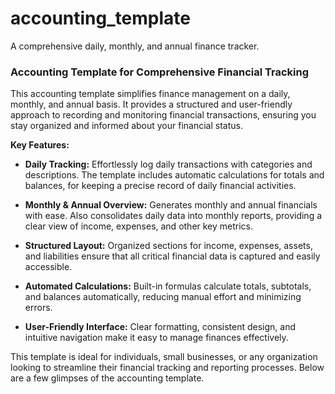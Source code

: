 # accounting_template
A comprehensive daily, monthly, and annual finance tracker.

### **Accounting Template for Comprehensive Financial Tracking**

This accounting template simplifies finance management on a daily, monthly, and annual basis. It provides a structured and user-friendly approach to recording and monitoring financial transactions, ensuring you stay organized and informed about your financial status.

**Key Features:**

- **Daily Tracking:** Effortlessly log daily transactions with categories and descriptions. The template includes automatic calculations for totals and balances, for keeping a precise record of daily financial activities.

- **Monthly & Annual Overview:** Generates monthly and annual financials with ease. Also consolidates daily data into monthly reports, providing a clear view of income, expenses, and other key metrics.

- **Structured Layout:** Organized sections for income, expenses, assets, and liabilities ensure that all critical financial data is captured and easily accessible.

- **Automated Calculations:** Built-in formulas calculate totals, subtotals, and balances automatically, reducing manual effort and minimizing errors.

- **User-Friendly Interface:** Clear formatting, consistent design, and intuitive navigation make it easy to manage finances effectively.

This template is ideal for individuals, small businesses, or any organization looking to streamline their financial tracking and reporting processes. Below are a few glimpses of the accounting template.



